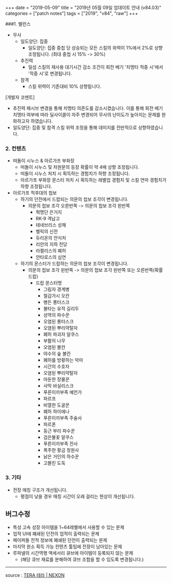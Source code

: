 +++
date = "2019-05-09"
title = "2019년 05월 09일 업데이트 안내 (v84.03)"
categories = ["patch notes"]
tags = ["2019", "v84", "raw"]
+++

###1. 밸런스
- 무사
  - 일도양단: 집중
    - 일도양단: 집중 중첩 당 상승되는 모든 스킬의 위력이 1%에서 2%로 상향 조정됩니다. (최대 중첩 시 15% -> 30%)
  - 추진력
    - 일섬 스킬의 재사용 대기시간 감소 조건이 회전 베기 '치명타 적중 시'에서 '적중 시'로 변경됩니다.
  - 참격
    - 스킬 위력이 기존대비 10% 상향됩니다.

[개발자 코멘트]
- 추진력 패시브 변경을 통해 치명타 의존도를 감소시켰습니다. 이를 통해 회전 베기 치명타 여부에 따라 딜사이클이 자주 변경되어 무사의 난이도가 높아지는 문제를 완화하고자 하였습니다.
- 일도양단: 집중 및 참격 스킬 위력 조정을 통해 데미지를 전반적으로 상향하였습니다.

### 2. 컨텐츠
- 떠돌이 시누스 & 아르가프 부화장
  - 떠돌이 시누스 및 차원문의 등장 확률이 약 4배 상향 조정됩니다.
  - 떠돌이 시누스 처치 시 획득하는 경험치가 하향 조정됩니다.
  - 아르가프 부화장 몬스터 처치 시 획득하는 레벨업 경험치 및 스킬 연마 경험치가 하향 조정됩니다.
- 아르가프 척후대의 첩보
  - 하기의 던전에서 드랍되는 의문의 첩보 조각이 변경됩니다.
    - 의문의 첩보 조각 오른반쪽 -> 의문의 첩보 조각 왼반쪽
      - 혁명단 은거지
      - RK-9 격납고
      - 테네브리스 성채
      - 벨릭의 신전
      - 듀리온의 안식처
      - 리안의 지하 전당
      - 라켈리스의 폐허
      - 안타로스의 심연
  - 하기의 몬스터가 드랍하는 의문의 첩보 조각이 변경됩니다.
    - 의문의 첩보 조각 왼반쪽 -> 의문의 첩보 조각 왼반쪽 또는 오른반쪽(확률 드랍)
      - 드랍 몬스터명
        - 그림자 경계병
        - 철갑가시 오칸
        - 병든 롱터스크
        - 불타는 유적 길리두
        - 성역의 파수꾼
        - 오염된 롱터스크
        - 오염된 뿌리약탈자
        - 폐허 파괴자 알쿠스
        - 부활의 나무
        - 오염된 볼칸
        - 야수의 숲 볼칸
        - 폐허를 방황하는 악마
        - 시간의 수호자
        - 오염된 뿌리약탈자
        - 아둔한 장물꾼
        - 사막 바실리스크
        - 푸른이끼부족 예언가
        - 파르프
        - 비열한 도굴꾼
        - 폐허 하이에나
        - 푸른이끼부족 주술사
        - 파르폰
        - 둥근 부리 파수꾼
        - 검은불꽃 알쿠스
        - 푸른이끼부족 전사
        - 폭주한 황금 정원사
        - 낡은 거인의 하수꾼
        - 고블린 도둑

### 3. 기타
- 전장 매칭 구조가 개선됩니다.
  - 평점이 낮을 경우 매칭 시간이 오래 걸리는 현상이 개선됩니다.

## 버그수정

- 특성 고속 성장 아이템을 1~64레벨에서 사용할 수 있는 문제
- 업적 UI에 폐쇄된 던전의 업적이 출력되는 문제
- 페이퍼돌 전적 정보에 폐쇄된 던전이 출력되는 문제
- 마지막 원소 획득 가능 컨텐츠 툴팁에 전장이 남아있는 문제
- 루파넬의 시간역행 액세서리 큐브에 아이템이 등록되지 않는 문제
  - (해당 큐브 재료를 분해하여 큐브 조합을 할 수 있도록 변경됩니다.)

----

source : [TERA 테라 | NEXON](http://tera.nexon.com/news/update/view.aspx?n4articlesn=392)
